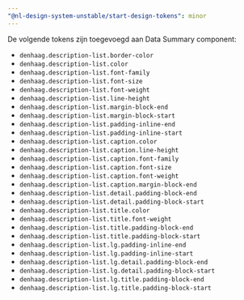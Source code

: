 ```yaml
---
"@nl-design-system-unstable/start-design-tokens": minor
---
```


De volgende tokens zijn toegevoegd aan Data Summary component:

- `denhaag.description-list.border-color`
- `denhaag.description-list.color`
- `denhaag.description-list.font-family`
- `denhaag.description-list.font-size`
- `denhaag.description-list.font-weight`
- `denhaag.description-list.line-height`
- `denhaag.description-list.margin-block-end`
- `denhaag.description-list.margin-block-start`
- `denhaag.description-list.padding-inline-end`
- `denhaag.description-list.padding-inline-start`
- `denhaag.description-list.caption.color`
- `denhaag.description-list.caption.line-height`
- `denhaag.description-list.caption.font-family`
- `denhaag.description-list.caption.font-size`
- `denhaag.description-list.caption.font-weight`
- `denhaag.description-list.caption.margin-block-end`
- `denhaag.description-list.detail.padding-block-end`
- `denhaag.description-list.detail.padding-block-start`
- `denhaag.description-list.title.color`
- `denhaag.description-list.title.font-weight`
- `denhaag.description-list.title.padding-block-end`
- `denhaag.description-list.title.padding-block-start`
- `denhaag.description-list.lg.padding-inline-end`
- `denhaag.description-list.lg.padding-inline-start`
- `denhaag.description-list.lg.detail.padding-block-end`
- `denhaag.description-list.lg.detail.padding-block-start`
- `denhaag.description-list.lg.title.padding-block-end`
- `denhaag.description-list.lg.title.padding-block-start`
